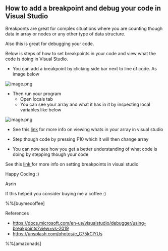 ## How to add a breakpoint and debug your code in Visual Studio

Breakponts are great for complex situations where you are counting though data in array or nodes or any other type of data structure. 

Also this is great for debugging your code.

Below is steps of how to set breakpoints in your code and view what the code is doing in Visual Studio.

- You can add a breakpoint by clicking side bar next to line of code. As image below

![image.png](https://cdn.hashnode.com/res/hashnode/image/upload/v1625394675444/cz_NVroju.png)

- Then run your program
    - Open locals tab
    - You can see your array and what it has in it by inspecting local variables like below

![image.png](https://cdn.hashnode.com/res/hashnode/image/upload/v1625394698099/6Qa5BjBGJ.png)

- See this  [link](https://docs.microsoft.com/en-us/visualstudio/debugger/using-breakpoints?view=vs-2019)  for more info on viewing whats in your array in visual studio 

- Step though code by pressing F10 which it will then change array
- You can now see how you get a better understanding of what code is doing by stepping though your code

See this  [link ](https://docs.microsoft.com/en-us/visualstudio/debugger/using-breakpoints?view=vs-2019) for more info on setting breakpoints in visual studio 

Happy Coding :)

Asrin

If this helped you consider buying me a coffee :)

%%[buymecoffee]

References
- https://docs.microsoft.com/en-us/visualstudio/debugger/using-breakpoints?view=vs-2019
- https://unsplash.com/photos/e_C75kClYUs

%%[amazonads]